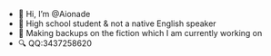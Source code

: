 - 👋 Hi, I’m @Aionade
- 👀 High school student & not a native English speaker
- 🌱 Making backups on the fiction which I am currently working on
- 🔍 QQ:3437258620

<!---
Aionade/Aionade is a ✨ special ✨ repository because its `README.md` (this file) appears on your GitHub profile.
You can click the Preview link to take a look at your changes.
--->
